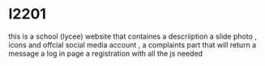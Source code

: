 # I2201
this is a school (lycee) website that containes a descriiption a slide photo , icons and offcial social media account , a complaints part that will return a message a log in page a registration with all the js needed
